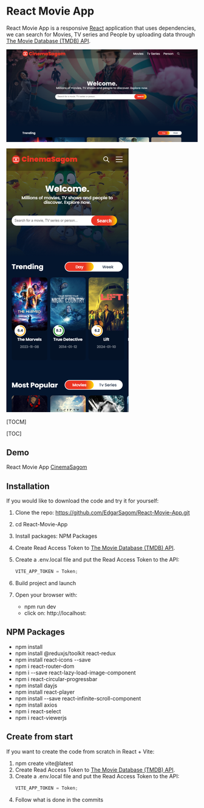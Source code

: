 # React Movie App

React Movie App is a responsive [React](https://react.dev/) application that uses dependencies, we can search for Movies, TV series and People by uploading data through [The Movie Database (TMDB) API](https://developer.themoviedb.org/docs).

![](./src/assets/screenshot1.png)

![](./src/assets/screenshot2.png)

[TOCM]

[TOC]

## Demo

React Movie App [CinemaSagom](https://edgarsagom.github.io/React-Movie-App)

## Installation

If you would like to download the code and try it for yourself:

1. Clone the repo: https://github.com/EdgarSagom/React-Movie-App.git
2. cd React-Movie-App
3. Install packages: NPM Packages
4. Create Read Access Token to [The Movie Database (TMDB) API](https://developer.themoviedb.org/docs).
5. Create a .env.local file and put the Read Access Token to the API:
   ```javascript
   VITE_APP_TOKEN = Token;
   ```
6. Build project and launch
7. Open your browser with:

   - npm run dev
   - click on: http://localhost:

## NPM Packages

- npm install
- npm install @reduxjs/toolkit react-redux
- npm install react-icons --save
- npm i react-router-dom
- npm i --save react-lazy-load-image-component
- npm i react-circular-progressbar
- npm install dayjs
- npm install react-player
- npm install --save react-infinite-scroll-component
- npm install axios
- npm i react-select
- npm i react-viewerjs

## Create from start

If you want to create the code from scratch in React + Vite:

1. npm create vite@latest
2. Create Read Access Token to [The Movie Database (TMDB) API](https://developer.themoviedb.org/docs).
3. Create a .env.local file and put the Read Access Token to the API:
   ```javascript
   VITE_APP_TOKEN = Token;
   ```
4. Follow what is done in the commits
